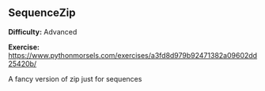 ## SequenceZip

**Difficulty:** Advanced

**Exercise:** https://www.pythonmorsels.com/exercises/a3fd8d979b92471382a09602dd25420b/

A fancy version of zip just for sequences
    